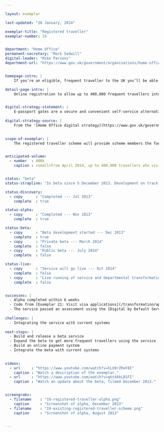 ```yaml
---

layout: exemplar

last-updated: "28 January, 2014"

exemplar-title: "Registered traveller"
exemplar-number: 19


department: "Home Office"
permanent-secretary: "Mark Sedwill"
digital-leader: "Mike Parsons"
department-url: "https://www.gov.uk/government/organisations/home-office"


homepage-intro: |
    If you’re an eligible, frequent traveller to the UK you’ll be able to easily apply to use e-passport gates, cutting time queuing at airports

detail-page-intro: |
    Online registration to allow up to 400,000 frequent travellers into the UK more easily


digital-strategy-statement: |
    E-passport gates are a secure and convenient self-service alternative to the conventional border control process. A quick and easy way of crossing the border, e-Gates have proved popular with the travelling public, with transactions steadily rising --- over the last year 7.8 million people used the gates
    
digital-strategy-source: |
    From the '[Home Office digital strategy](https://www.gov.uk/government/publications/home-office-digital-strategy)' --- December 2012
    

scope-of-exemplar: |
    The registered traveller scheme will provide scheme members the facility to use the e-passport gates where they have made an online application prior to travel.


anticipated-volume:
  - number  : 400k
    caption : <small>From April 2014, up to 400,000 travellers who visit the UK several times per year will be able to access the scheme.</small>


status: "beta"
status-strapline: "In beta since 5 December 2013. Development on track."

status-discovery:
  - copy      : "Completed --- Jul 2013"
    complete  : true

status-alpha:
  - copy      : "Completed --- Nov 2013"
    complete  : true

status-beta:
  - copy      : "Beta development started --- Dec 2013"
    complete  : true
  - copy      : "Private beta --- March 2014"
    complete  : false
  - copy      : "Public beta --- July 2014"
    complete  : false

status-live:
  - copy      : "Service will go live --- Oct 2014"
    complete  : false
  - copy      : "Live running of service and departmental transformational work to continue"
    complete  : false


successes: |
  - Alpha completed within 6 weeks
  - Code from [Exemplar 21: Visit visa applications](/transformation/apply-visa) reused, saving time
  - The service passed an assessment using the [Digital by Default Service Standard](https://www.gov.uk/service-manual/digital-by-default) between the alpha and beta phases
  
challenges: |
  - Integrating the service with current systems
  
next-steps: |
  - Build and release a beta service
  - Expand the beta to get more frequent travellers using the service
  - Build an online payment system
  - Integrate the beta with current systems
  

videos:
  - url     : "https://www.youtube.com/watch?v=hLV0rZRoF8I"
    caption : "Watch a description of the exemplar."
  - url     : "https://www.youtube.com/watch?v=qkt4kkL81FI"
    caption : "Watch an update about the beta, filmed December 2013."


screengrabs:
  - filename    : "19-registered-traveller-alpha.png"
    caption     : "Screenshot of alpha, December 2013"
  - filename    : "19-existing-registered-traveller-scheme.png"
    caption     : "Screenshot of alpha, August 2013"


---
```




